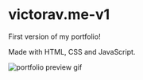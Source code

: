 # victorav.me-v1

First version of my portfolio!

Made with HTML, CSS and JavaScript.

![portfolio preview gif](portfolio.gif)
